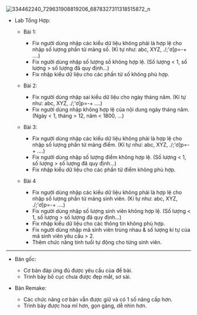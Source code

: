 ![334462240_729631908819206_6878327311318515872_n](https://user-images.githubusercontent.com/108053955/226072171-96d350ac-1429-4693-ab4f-0fd0c9de71eb.jpg)

* Lab Tổng Hợp:
  - Bài 1:
    + Fix người dùng nhập các kiểu dữ liệu không phải là hợp lệ cho nhập số lượng phần tử mảng số. (Kí tự như: abc, XYZ, ./;'ơ]p=-+ ....)
    + Fix người dùng nhập số lượng số không hợp lệ. (Số lượng < 1, số lượng > số lượng đã quy định...)
    + Fix nhập kiểu dữ liệu cho các phần tử số không phù hợp.
  
  - Bài 2:
    + Fix người dùng nhập sai kiểu dữ liệu cho ngày tháng năm. (Kí tự như: abc, XYZ, ./;'ơ]p=-+ ....)
    + Fix người dùng nhập không hợp lệ của nội dung ngày tháng năm. (Ngày < 1, tháng > 12, năm < 1800, ...)
  
  - Bài 3:
    + Fix người dùng nhập các kiểu dữ liệu không phải là hợp lệ cho nhập số lượng phần tử mảng điểm. (Kí tự như: abc, XYZ, ./;'ơ]p=-+ ....)
    + Fix người dùng nhập số lượng điểm không hợp lệ. (Số lượng < 1, số lượng > số lượng đã quy định...)
    + Fix nhập kiểu dữ liệu cho các phần tử điểm không phù hợp.
    
  - Bài 4
    + Fix người dùng nhập các kiểu dữ liệu không phải là hợp lệ cho nhập số lượng phần tử mảng sinh viên. (Kí tự như: abc, XYZ, ./;'ơ]p=-+ ....)
    + Fix người dùng nhập số lượng sinh viên không hợp lệ. (Số lượng < 1, số lượng > số lượng đã quy định...)
    + Fix nhập kiểu dữ liệu cho các thông tin không phù hợp.
    + Fix người dùng nhập mã sinh viên trùng nhau & số lượng kí tự của mã sinh viên yêu cầu > 2.
    + Thêm chức năng tính tuổi tự động cho từng sinh viên.
    
--------------------------------------------------------------
- Bản gốc:
  + Cơ bản đáp ứng đủ được yêu cầu của đề bài.
  + Trình bày bố cục chưa được đẹp mắt, sơ sài.
  
- Bản Remake:
  + Các chức năng cơ bản vẫn được giữ và có 1 số nâng cấp hơn.
  + Trình bày được hoa mĩ hơn, gọn gàng, dễ nhìn hơn.
